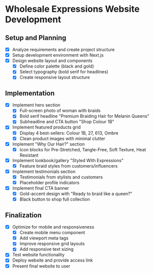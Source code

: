 # Wholesale Expressions Website Development

## Setup and Planning
- [x] Analyze requirements and create project structure
- [x] Setup development environment with Next.js
- [x] Design website layout and components
  - [x] Define color palette (black and gold)
  - [x] Select typography (bold serif for headlines)
  - [x] Create responsive layout structure

## Implementation
- [x] Implement hero section
  - [x] Full-screen photo of woman with braids
  - [x] Bold serif headline "Premium Braiding Hair for Melanin Queens"
  - [x] Subheadline and CTA button "Shop Colour 1B"
- [x] Implement featured products grid
  - [x] Display 4 best-sellers: Colour 1B, 27, 613, Ombre
  - [x] Clean product images with minimal clutter
- [x] Implement "Why Our Hair?" section
  - [x] Icon blocks for Pre-Stretched, Tangle-Free, Soft Texture, Heat Resistant
- [x] Implement lookbook/gallery "Styled With Expressions"
  - [x] Feature braid styles from customers/influencers
- [x] Implement testimonials section
  - [x] Testimonials from stylists and customers
  - [x] Placeholder profile indicators
- [x] Implement final CTA banner
  - [x] Gold-accent design with "Ready to braid like a queen?"
  - [x] Black button to shop full collection

## Finalization
- [x] Optimize for mobile and responsiveness
  - [x] Create mobile menu component
  - [x] Add viewport meta tags
  - [x] Improve responsive grid layouts
  - [x] Add responsive text sizing
- [x] Test website functionality
- [x] Deploy website and provide access link
- [x] Present final website to user
